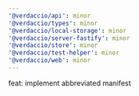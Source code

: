 ```yaml
---
'@verdaccio/api': minor
'@verdaccio/types': minor
'@verdaccio/local-storage': minor
'@verdaccio/server-fastify': minor
'@verdaccio/store': minor
'@verdaccio/test-helper': minor
'@verdaccio/web': minor
---
```


feat: implement abbreviated manifest
